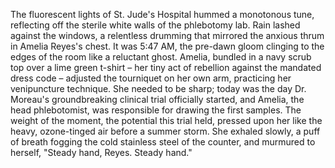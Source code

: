 The fluorescent lights of St. Jude's Hospital hummed a monotonous tune, reflecting off the sterile white walls of the phlebotomy lab.  Rain lashed against the windows, a relentless drumming that mirrored the anxious thrum in Amelia Reyes's chest.  It was 5:47 AM, the pre-dawn gloom clinging to the edges of the room like a reluctant ghost. Amelia, bundled in a navy scrub top over a lime green t-shirt – her tiny act of rebellion against the mandated dress code – adjusted the tourniquet on her own arm, practicing her venipuncture technique.  She needed to be sharp; today was the day Dr. Moreau's groundbreaking clinical trial officially started, and Amelia, the head phlebotomist, was responsible for drawing the first samples.  The weight of the moment, the potential this trial held, pressed upon her like the heavy, ozone-tinged air before a summer storm.  She exhaled slowly, a puff of breath fogging the cold stainless steel of the counter, and murmured to herself, "Steady hand, Reyes. Steady hand."
